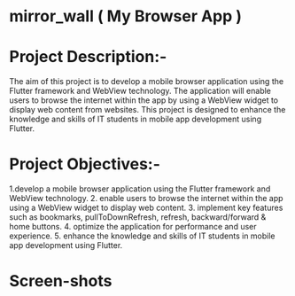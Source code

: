 # mirror_wall ( My Browser App )

# Project Description:-
The aim of this project is to develop a mobile browser application using the Flutter framework
and WebView technology. The application will enable users to browse the internet within the app
by using a WebView widget to display web content from websites. This project is designed to
enhance the knowledge and skills of IT students in mobile app development using Flutter.
# Project Objectives:-
1.develop a mobile browser application using the Flutter framework and WebView
technology.
2. enable users to browse the internet within the app using a WebView widget to display web
content.
3. implement key features such as bookmarks, pullToDownRefresh, refresh, backward/forward
& home buttons.
4. optimize the application for performance and user experience.
5. enhance the knowledge and skills of IT students in mobile app development using Flutter.

# Screen-shots






